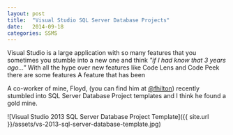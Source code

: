 ```yaml
---
layout: post
title:  "Visual Studio SQL Server Database Projects"
date:   2014-09-18
categories: SSMS
---
```


Visual Studio is a large application with so many features that you sometimes you stumble into a new one and think *"if I had know that 3 years ago..."*  With all the hype over new features like Code Lens and Code Peek there are some features  A feature that has been 

A co-worker of mine, Floyd, (you can find him at [@fhilton](https://twitter.com/fhilton))  recently stumbled into SQL Server Database Project templates and I think he found a gold mine.

![Visual Studio 2013 SQL Server Database Project Template]({{ site.url }}/assets/vs-2013-sql-server-database-template.jpg)
